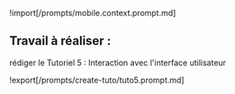 !import[/prompts/mobile.context.prompt.md] 

## **Travail à réaliser :**  

rédiger le Tutoriel 5 : Interaction avec l'interface utilisateur

!export[/prompts/create-tuto/tuto5.prompt.md]  

